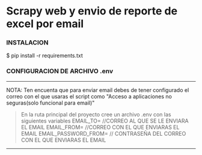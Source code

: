 # Scrapy web y envio de reporte de excel por email


### INSTALACION
$ pip install -r requirements.txt


### CONFIGURACION DE ARCHIVO .env
***
NOTA: Ten encuenta que para enviar email debes de tener configurado el correo con el que usaras el script como "Acceso a aplicaciones no seguras(solo funcional para email)"
> En la ruta principal del proyecto cree un archivo .env con las siguientes variables
> EMAIL_TO= //CORREO AL QUE SE LE ENVIARA EL EMAIL
> EMAIL_FROM= //CORREO CON EL QUE ENVIARAS EL EMAIL
> EMAIL_PASSWORD_FROM= // CONTRASEÑA DEL CORREO CON EL QUE ENVIARAS EL EMAIL

***